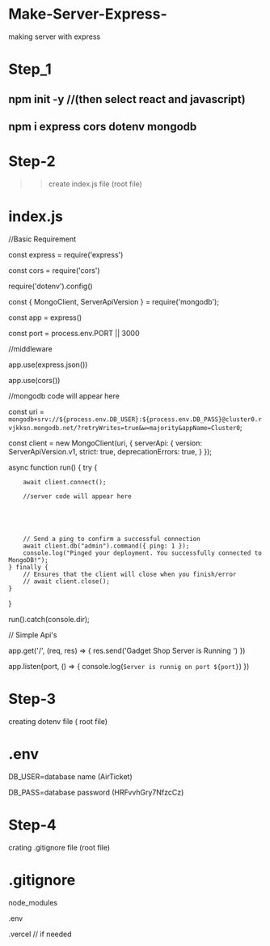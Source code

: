 # Make-Server-Express-
making server with express



# Step_1

## npm init -y     //(then select react and  javascript)

## npm i express cors dotenv mongodb


# Step-2
>> create index.js file (root file)

# index.js

//Basic Requirement

const express = require('express')

const cors = require('cors')

require('dotenv').config()

const { MongoClient, ServerApiVersion } = require('mongodb');

const app = express()

const port = process.env.PORT || 3000


//middleware

app.use(express.json())

app.use(cors())

//mongodb code will appear here


const uri = `mongodb+srv://${process.env.DB_USER}:${process.env.DB_PASS}@cluster0.rvjkksn.mongodb.net/?retryWrites=true&w=majority&appName=Cluster0`;

const client = new MongoClient(uri, {
    serverApi: {
        version: ServerApiVersion.v1,
        strict: true,
        deprecationErrors: true,
    }
});

async function run() {
    try {

        await client.connect();

        //server code will appear here





        // Send a ping to confirm a successful connection
        await client.db("admin").command({ ping: 1 });
        console.log("Pinged your deployment. You successfully connected to MongoDB!");
    } finally {
        // Ensures that the client will close when you finish/error
        // await client.close();
    }
}

run().catch(console.dir);




// Simple Api's

app.get('/', (req, res) => {
    res.send('Gadget Shop Server is Running ')
})

app.listen(port, () => {
    console.log(`Server is runnig on port ${port}`)
})


# Step-3

creating dotenv file ( root file)

# .env

DB_USER=database name (AirTicket)

DB_PASS=database password (HRFvvhGry7NfzcCz)

# Step-4
crating .gitignore file (root file)

# .gitignore

node_modules

.env

.vercel  // if needed



